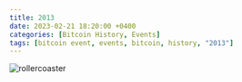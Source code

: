 ```yaml
---
title: 2013  
date: 2023-02-21 18:20:00 +0400
categories: [Bitcoin History, Events]
tags: [bitcoin event, events, bitcoin, history, "2013"]
---
```


![rollercoaster](https://criptomonedaz.com/wp-content/uploads/2020/11/giphy-1.gif)

